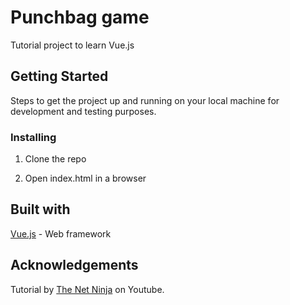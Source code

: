 # Punchbag game

Tutorial project to learn Vue.js

## Getting Started

Steps to get the project up and running on your local machine for development and testing purposes.

### Installing

1. Clone the repo

2. Open index.html in a browser

## Built with

[Vue.js](https://vuejs.org/) - Web framework

## Acknowledgements

Tutorial by [The Net Ninja](https://www.youtube.com/playlist?list=PL4cUxeGkcC9gQcYgjhBoeQH7wiAyZNrYa) on Youtube.
